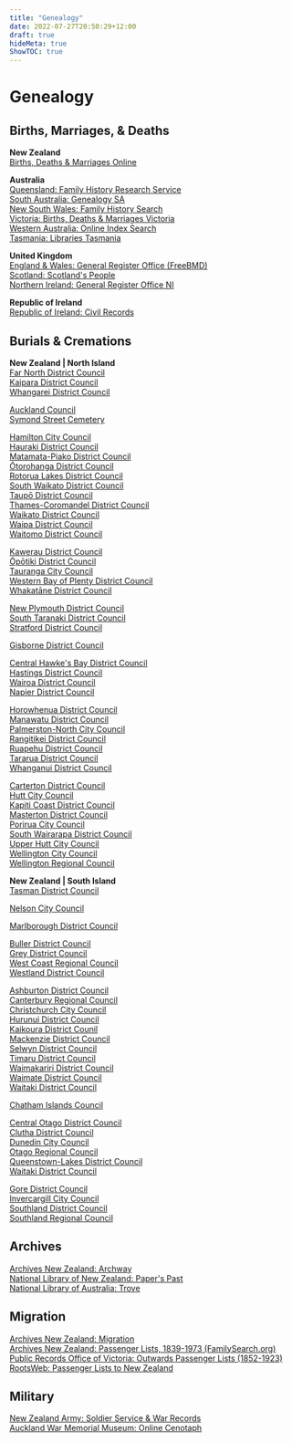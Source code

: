 ```yaml
---
title: "Genealogy"
date: 2022-07-27T20:50:29+12:00
draft: true
hideMeta: true
ShowTOC: true
---
```


# Genealogy

## Births, Marriages, & Deaths

**New Zealand**  
[Births, Deaths & Marriages Online](https://www.bdmhistoricalrecords.dia.govt.nz/)  

**Australia**  
[Queensland: Family History Research Service](https://www.familyhistory.bdm.qld.gov.au/)  
[South Australia: Genealogy SA](https://www.genealogysa.org.au/resources/online-database-search)  
[New South Wales: Family History Search](https://familyhistory.bdm.nsw.gov.au/lifelink/familyhistory/search?1)  
[Victoria: Births, Deaths & Marriages Victoria](https://www.bdm.vic.gov.au/research-and-family-history/search-your-family-history)  
[Western Australia: Online Index Search](https://www.wa.gov.au/organisation/department-of-justice/online-index-search-tool)  
[Tasmania: Libraries Tasmania](https://www.libraries.tas.gov.au/family-history/Pages/Birth-Death-Marriage.aspx)  

**United Kingdom**  
[England & Wales: General Register Office (FreeBMD)](https://www.freebmd.org.uk/cgi/search.pl)  
[Scotland: Scotland's People](https://www.scotlandspeople.gov.uk/)  
[Northern Ireland: General Register Office NI](https://geni.nidirect.gov.uk/)  

**Republic of Ireland**  
[Republic of Ireland: Civil Records](https://civilrecords.irishgenealogy.ie/churchrecords/civil-search.jsp)  

## Burials & Cremations

**New Zealand | North Island**  
[Far North District Council](https://www.fndc.govt.nz/Our-facilities/Cemeteries/Cemetery-Search)  
[Kaipara District Council](https://www.kaipara.govt.nz/services/cemeteries)  
[Whangarei District Council](https://www.wdc.govt.nz/Services/Cemeteries)  

[Auckland Council](https://www.aucklandcouncil.govt.nz/cemeteries/Pages/find-burial-cremation.aspx)  
[Symond Street Cemetery](http://www.akcity.govt.nz/dbtw-wpd/symondsst/sscem.html)  

[Hamilton City Council](https://www.hamilton.govt.nz/our-services/do-it-online/cemetery-search/Pages/default.aspx)  
[Hauraki District Council](https://www.hauraki-dc.govt.nz/services/cemeteries/cemetery-search)  
[Matamata-Piako District Council](https://www.mpdc.govt.nz/find-it/cemeteries-burial-enquiry)  
[Ōtorohanga District Council](https://www.otodc.govt.nz/our-district/cemeteries/cemeteries-search/)  
[Rotorua Lakes District Council](https://www.rotorualakescouncil.nz/our-services/cemetery-services/onlincemeterysearch)  
[South Waikato District Council](https://www.southwaikato.govt.nz/our-services/do-it-online/cemetery-search)  
[Taupō District Council](https://www.taupodc.govt.nz/community/cemeteries/cemeteries-search)  
[Thames-Coromandel District Council](https://www.tcdc.govt.nz/Our-Services/Online-services/Online-Cemetery-Search/)  
[Waikato District Council](https://www.waikatodistrict.govt.nz/services-facilities/cemeteries/cemeteries-database)  
[Waipa District Council](https://rid.waipadc.govt.nz/cemetery/)  
[Waitomo District Council](https://www.waitomo.govt.nz/our-services/cemeteries)  

[Kawerau District Council](https://www.kaweraudc.govt.nz/services/cemeteries)  
[Ōpōtiki District Council](https://www.odc.govt.nz/our-services/cemeteries)  
[Tauranga City Council](https://www.tauranga.govt.nz/council/services/cemeteries/cemeteries-search)  
[Western Bay of Plenty District Council](https://www.westernbay.govt.nz/community/cemeteries)  
[Whakatāne District Council](https://www.whakatane.govt.nz/services/cemeteries-and-crematorium/cemeteries-search)  

[New Plymouth District Council](https://www.npdc.govt.nz/services/cemeteries/cemetery-search/)  
[South Taranaki District Council](https://www.southtaranaki.com/our-facilities/cemeteries)  
[Stratford District Council](https://www.stratford.govt.nz/our-district/cemeteries/cemetery-records-search)  

[Gisborne District Council](https://cemeterysearch.gdc.govt.nz/)  

[Central Hawke's Bay District Council](https://www.chbdc.govt.nz/services/cemeteries/cemetery-database/)  
[Hastings District Council](https://www.hastingsdc.govt.nz/services/hastings-cemeteries/cemetery-database/)  
[Wairoa District Council](https://www.wairoadc.govt.nz/services/cemeteries/)  
[Napier District Council](https://www.napier.govt.nz/services/napier-cemeteries/cemetery-database/)  

[Horowhenua District Council](https://www.horowhenua.govt.nz/Services/Cemeteries/Cemetery-Search)  
[Manawatu District Council](https://www.mdc.govt.nz/services/cemeteries/cemetery-records-search)  
[Palmerston-North City Council](https://www.pncc.govt.nz/Services/Cemetery-and-cremation-search)  
[Rangitikei District Council](https://www.rangitikei.govt.nz/services/cemeteries/database)  
[Ruapehu District Council](https://www.ruapehudc.govt.nz/our-services/cemeteries/online-cemetery-search)  
[Tararua District Council](https://www.tararuadc.govt.nz/living-here/community-information/cemeteries/cemetery-records-search)  
[Whanganui District Council](https://wdc.whanganui.govt.nz/Cemeteries/Search.aspx)  

[Carterton District Council]()  
[Hutt City Council]()  
[Kapiti Coast District Council]()  
[Masterton District Council]()  
[Porirua City Council]()  
[South Wairarapa District Council]()  
[Upper Hutt City Council]()  
[Wellington City Council]()  
[Wellington Regional Council]()  

**New Zealand | South Island**  
[Tasman District Council]()  

[Nelson City Council]()  

[Marlborough District Council]()  

[Buller District Council]()  
[Grey District Council]()  
[West Coast Regional Council]()  
[Westland District Council]()  

[Ashburton District Council]()  
[Canterbury Regional Council]()  
[Christchurch City Council]()  
[Hurunui District Council]()  
[Kaikoura District Counil]()  
[Mackenzie District Council]()  
[Selwyn District Council]()  
[Timaru District Council]()  
[Waimakariri District Council]()  
[Waimate District Council]()  
[Waitaki District Council]()  

[Chatham Islands Council]()  

[Central Otago District Council]()  
[Clutha District Council]()  
[Dunedin City Council]()  
[Otago Regional Council]()  
[Queenstown-Lakes District Council]()  
[Waitaki District Council]()  

[Gore District Council]()  
[Invercargill City Council]()  
[Southland District Council]()  
[Southland Regional Council]()  

## Archives

[Archives New Zealand: Archway](http://archway.archives.govt.nz/)  
[National Library of New Zealand: Paper's Past](https://paperspast.natlib.govt.nz/newspapers)  
[National Library of Australia: Trove](https://trove.nla.gov.au/)  

## Migration

[Archives New Zealand: Migration](https://archives.govt.nz/search-the-archive/researching/research-guides/citizenship-and-migration/migration)  
[Archives New Zealand: Passenger Lists, 1839-1973 (FamilySearch.org)](https://www.familysearch.org/search/collection/1609792)  
[Public Records Office of Victoria: Outwards Passenger Lists (1852-1923)](https://prov.vic.gov.au/explore-collection/explore-topic/passenger-records-and-immigration/outwards-passenger-lists)  
[RootsWeb: Passenger Lists to New Zealand](https://freepages.rootsweb.com/~nzbound/genealogy/lists.htm)

## Military

[New Zealand Army: Soldier Service & War Records](https://www.armymuseum.co.nz/explore/research/family-history/)  
[Auckland War Memorial Museum: Online Cenotaph](https://www.aucklandmuseum.com/war-memorial/online-cenotaph)